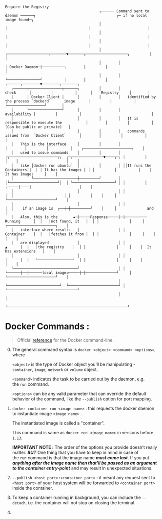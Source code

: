 
```text
                                                                                                                         Enquire the Registry                          
                                           ┌────── Command sent to daemon ──────┐                                     ┌─ if no local image found─┐                     
                                           │                                    │                                     │                          │                     
                                           │                                    │                                     │                          │                     
                                           │                                    │                                     │                          │                     
                                           │        ┌───────────────────┬───────▼───────┬───────────────────┐         │                          │                     
                                           │        │                   │ Docker Daemon─┼──────────┐        │         │                          │                     
                                           │        │                   └───────────────┘          │        │         │          ┌──────┌────────▼────────┐───────┐    
   ┌──────┬───────────────┬──────┐         │        │                                            check      │         │          │      │    Registry     │       │    
   │      │ Docker Client │      │         │        │   identified by the process `dockerd`      image      │         │          │      └─────────────────┘       │    
   │      └───────────────┘      │         │        │                                          availability │         │          │                                │    
   │                             │         │        │   It is responsible to execute the           │        │         │          │   (Can be public or private)   │    
   │                             │         │        │   commands issued from  `Docker Client`      │        │         │          │                                │    
   │   This is the interface     │         │        │                                              │        │         │          │    ┌──────────────────────┐    │    
   │   used to issue commands    │         │        │ ┌┬──────────────────────┬┐  ┌─┬──────────────▼────┬─┐ │         │          │    │                      │    │    
   │   like │docker run ubuntu`  │         │        │ ││It runs the Containers││  │ │ It has the images │ │ │         │          │    │    It has Images     │    │    
   │        └────────────────────┼─────────┘        │ │└──────────────────────┘│  │ └───────────────────┘ │ │         │    ┌─────┼────┼                      │    │    
   │                             │                  │ │                        │  │                       │ │         │    │     │    └──────────────────────┘    │    
   │                             │                  │ │                        │  │    if an image is  ┌──┼─┼─────────┘    │     │              and               │    
   │   Also, this is the       ◄─┼─────Response─────┼─┼────────── Running      │  │   │not found, it   │  │ │              │     │    ┌──────────────────────┐    │    
   │   interface where results   │                  │ │           Container    │  │   │fetches it from │  │ │              │     │    │                      │    │    
   │   are displayed             │                  │ │                 ▲      │  │   │the registry    │  │ │              │     │    │  It has extensions   │    │    
   │                             │                  │ │                 │      │  │   └────────────────┘  │ │              │     │    │                      │    │    
   └─────────────────────────────┘                  │ │                 └──────┼──┼──────local image◄─────┼─┼──────────────┘     │    └──────────────────────┘    │    
                                                    │ └────────────────────────┘  └───────────────────────┘ │                    └────────────────────────────────┘    
                                                    │                                                       │                                                          
                                                    └───────────────────────────────────────────────────────┘                                                          
```


# Docker Commands :
> Official [reference](https://docs.docker.com/engine/reference/commandline/container/) for the Docker command-line. 

0. The general command syntax is `docker <object> <command> <options>`, where 
   
   `<object>` is the type of Docker object you'll be manipulating - `container`, `image`, `network` or `volume` object.
   
   `<command>` indicates the task to be carried out by the daemon, e.g. the `run` command.
   
   `<options>` can be any valid parameter that can override the default behavior of the command, like the `--publish` option for port mapping.

1. `docker container run <image name>` : this requests the docker daemon to instantiate image `<image name>` .
   
   The instantiated image is called a "container".
   
   This command is same as `docker run <image name>` in versions before `1.13`. 
   
   **IMPORTANT NOTE :** 
	   The order of the options you provide doesn't really matter. 
	   ***BUT*** One thing that you have to keep in mind in case of the `run` command is that the image name ***must come last***. If you put ***anything after the image name then that'll be passed as an argument to the container entry-point*** and may result in unexpected situations.
   
   
2.   `--publish <host port>:<container port>` :  it meant any request sent to `<host port>` of your host system will be forwarded to `<container port>` inside the container‌.
3. To keep a container running in background, you can include the `--detach`, i.e. the container will not stop on closing the terminal.
4. 